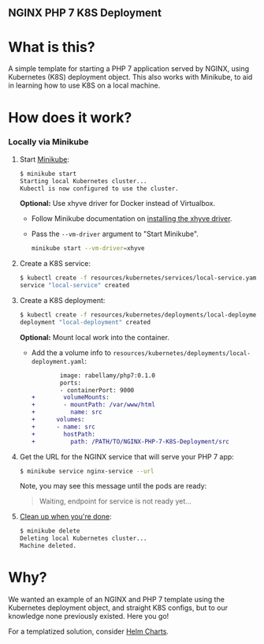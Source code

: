 NGINX PHP 7 K8S Deployment
--------------------------

What is this?
=============
A simple template for starting a PHP 7 application served by NGINX, using
 Kubernetes (K8S) deployment object. This also works with Minikube, to aid in
 learning how to use K8S on a local machine.

How does it work?
=================

### Locally via Minikube
1. Start [Minikube](https://github.com/kubernetes/minikube):

    ```bash
    $ minikube start
    Starting local Kubernetes cluster...
    Kubectl is now configured to use the cluster.
    ```
    **Optional:** Use xhyve driver for Docker instead of Virtualbox.

    - Follow Minikube documentation on [installing the xhyve driver](https://github.com/kubernetes/minikube/blob/master/DRIVERS.md#xhyve-driver).
    - Pass the `--vm-driver` argument to "Start Minikube".

        ```bash
        minikube start --vm-driver=xhyve
        ```
2. Create a K8S service:

    ```bash
    $ kubectl create -f resources/kubernetes/services/local-service.yaml
    service "local-service" created
    ```
3. Create a K8S deployment:

    ```bash
    $ kubectl create -f resources/kubernetes/deployments/local-deployment.yaml
    deployment "local-deployment" created
    ```
    **Optional:** Mount local work into the container.

    - Add the a volume info to `resources/kubernetes/deployments/local-deployment.yaml`:

        ```diff
                image: rabellamy/php7:0.1.0
                ports:
                - containerPort: 9000
        +        volumeMounts:
        +        - mountPath: /var/www/html
        +          name: src
        +      volumes:
        +      - name: src
        +        hostPath:
        +          path: /PATH/TO/NGINX-PHP-7-K8S-Deployment/src
        ```
4. Get the URL for the NGINX service that will serve your PHP 7 app:

    ```bash
    $ minikube service nginx-service --url
    ```
    Note, you may see this message until the pods are ready:
    > Waiting, endpoint for service is not ready yet...
5. [Clean up when you're done](https://www.youtube.com/watch?v=PJhXVg2QisM):

    ```bash
    $ minikube delete
    Deleting local Kubernetes cluster...
    Machine deleted.
    ````

Why?
====
We wanted an example of an NGINX and PHP 7 template using the Kubernetes
 deployment object, and straight K8S configs, but to our knowledge none
 previously existed. Here you go!

 For a templatized solution, consider [Helm Charts](https://github.com/kubernetes/charts).
